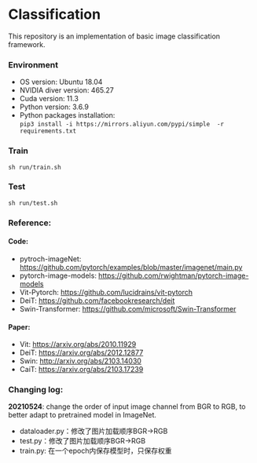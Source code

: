 # Classification
This repository is an implementation of basic image classification framework.

### Environment
+ OS version: Ubuntu 18.04
+ NVIDIA diver version: 465.27
+ Cuda version: 11.3
+ Python version: 3.6.9
+ Python packages installation:   
  `pip3 install -i https://mirrors.aliyun.com/pypi/simple  -r requirements.txt`
 
### Train
`sh run/train.sh`

### Test
`sh run/test.sh`
 
### Reference:
#### Code:
+ pytroch-imageNet: https://github.com/pytorch/examples/blob/master/imagenet/main.py
+ pytorch-image-models: https://github.com/rwightman/pytorch-image-models
+ Vit-Pytorch: https://github.com/lucidrains/vit-pytorch  
+ DeiT: https://github.com/facebookresearch/deit
+ Swin-Transformer: https://github.com/microsoft/Swin-Transformer  
  
#### Paper:
+ Vit: https://arxiv.org/abs/2010.11929
+ DeiT: https://arxiv.org/abs/2012.12877
+ Swin: http://arxiv.org/abs/2103.14030
+ CaiT: https://arxiv.org/abs/2103.17239

### Changing log:
**20210524**: change the order of input image channel from BGR to RGB, to better adapt to pretrained model in ImageNet.
+ dataloader.py：修改了图片加载顺序BGR->RGB
+ test.py：修改了图片加载顺序BGR->RGB
+ train.py: 在一个epoch内保存模型时，只保存权重
